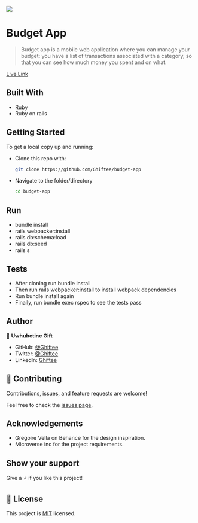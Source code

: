 ![](https://camo.githubusercontent.com/8a4ae3fb98faf74ddf78a6677ceaa6e8872f7f340f569b7c5e1aa9bcc4061d95/68747470733a2f2f696d672e736869656c64732e696f2f62616467652f4d6963726f76657273652d626c756576696f6c6574)

# Budget App

> Budget app is a mobile web application where you can manage your budget: you have a list of transactions associated with a category, so that you can see how much money you spent and on what.

[Live Link](https://snapscan-budget.herokuapp.com/) 

## Built With
- Ruby
- Ruby on rails

## Getting Started

To get a local copy up and running:

* Clone this repo with:

    ```bash
    git clone https://github.com/Ghiftee/budget-app
    ```

* Navigate to the folder/directory

    ```bash
    cd budget-app
    ```

## Run
- bundle install
- rails webpacker:install
- rails db:schema:load
- rails db:seed
- rails s

## Tests
- After cloning run bundle install
- Then run rails webpacker:install to install webpack dependencies
- Run bundle install again
- Finally, run bundle exec rspec to see the tests pass

## Author

👤 **Uwhubetine Gift**

- GitHub: [@Ghiftee](https://github.com/ghiftee)
- Twitter: [@Ghiftee](https://twitter.com/i_ghiftee)
- LinkedIn: [Ghiftee](https://linkedin.com/in/giftuwhubetine)

## 🤝 Contributing

Contributions, issues, and feature requests are welcome!

Feel free to check the [issues page](../../issues/).

## Acknowledgements
- Gregoire Vella on Behance for the design inspiration.
- Microverse inc for the project requirements.


## Show your support

Give a ⭐️ if you like this project!

## 📝 License

This project is [MIT](./MIT.md) licensed.